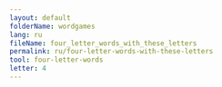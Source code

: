 ```yaml
---
layout: default
folderName: wordgames
lang: ru
fileName: four_letter_words_with_these_letters
permalink: ru/four-letter-words-with-these-letters
tool: four-letter-words
letter: 4
---
```

